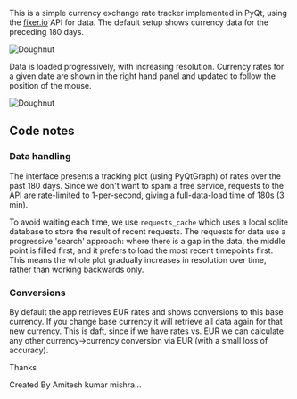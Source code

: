 

This is a simple currency exchange rate tracker implemented in PyQt, using the [fixer.io](http://fixer.io) API
for data. The default setup shows currency data for the preceding 180 days.

![Doughnut](screenshot-currency1.jpg)

Data is loaded progressively, with increasing resolution. Currency rates for a given date are shown in the right
hand panel and updated to follow the position of the mouse.

![Doughnut](screenshot-currency2.jpg)


## Code notes

### Data handling

The interface presents a tracking plot (using PyQtGraph) of rates over the past 180 days. Since we don't want to 
spam a free service, requests to the API are rate-limited to 1-per-second, giving a full-data-load time of 180s (3 min).

To avoid waiting each time, we use `requests_cache` which uses a local sqlite database to store the result of recent
requests. The requests for data use a progressive 'search' approach: where there is a gap in the data, the middle 
point is filled first, and it prefers to load the most recent timepoints first. This means the whole plot gradually
increases in resolution over time, rather than working backwards only.

### Conversions

By default the app retrieves EUR rates and shows conversions to this base currency. If you change base currency
it will retrieve all data again for that new currency. This is daft, since if we have rates vs. EUR we can calculate
any other currency->currency conversion via EUR (with a small loss of accuracy).

Thanks

Created By Amitesh kumar mishra...
